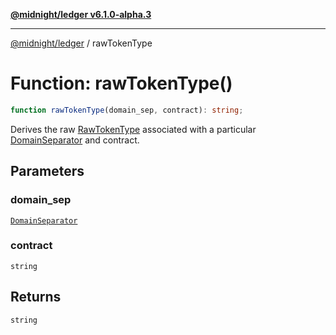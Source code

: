 [**@midnight/ledger v6.1.0-alpha.3**](../README.md)

***

[@midnight/ledger](../globals.md) / rawTokenType

# Function: rawTokenType()

```ts
function rawTokenType(domain_sep, contract): string;
```

Derives the raw [RawTokenType](../type-aliases/RawTokenType.md) associated with a particular
[DomainSeparator](../type-aliases/DomainSeparator.md) and contract.

## Parameters

### domain\_sep

[`DomainSeparator`](../type-aliases/DomainSeparator.md)

### contract

`string`

## Returns

`string`

